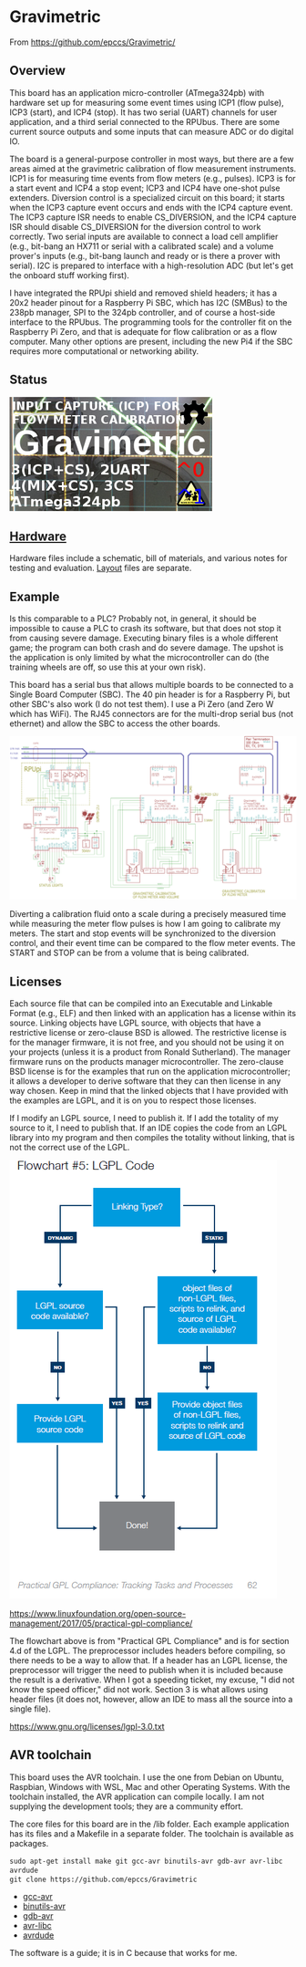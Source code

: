 # Gravimetric

From <https://github.com/epccs/Gravimetric/>

## Overview

This board has an application micro-controller (ATmega324pb) with hardware set up for measuring some event times using ICP1 (flow pulse), ICP3 (start), and ICP4 (stop). It has two serial (UART) channels for user application, and a third serial connected to the RPUbus. There are some current source outputs and some inputs that can measure ADC or do digital IO. 

The board is a general-purpose controller in most ways, but there are a few areas aimed at the gravimetric calibration of flow measurement instruments. ICP1 is for measuring time events from flow meters (e.g., pulses). ICP3 is for a start event and ICP4 a stop event; ICP3 and ICP4 have one-shot pulse extenders.  Diversion control is a specialized circuit on this board; it starts when the ICP3 capture event occurs and ends with the ICP4 capture event. The ICP3 capture ISR needs to enable CS_DIVERSION, and the ICP4 capture ISR should disable CS_DIVERSION  for the diversion control to work correctly. Two serial inputs are available to connect a load cell amplifier (e.g., bit-bang an HX711 or serial with a calibrated scale) and a volume prover's inputs (e.g., bit-bang launch and ready or is there a prover with serial). I2C is prepared to interface with a high-resolution ADC (but let's get the onboard stuff working first).

I have integrated the RPUpi shield and removed shield headers; it has a 20x2 header pinout for a Raspberry Pi SBC, which has I2C (SMBus) to the 238pb manager, SPI to the 324pb controller, and of course a host-side interface to the RPUbus. The programming tools for the controller fit on the Raspberry Pi Zero, and that is adequate for flow calibration or as a flow computer. Many other options are present, including the new Pi4 if the SBC requires more computational or networking ability.  


## Status

![Status](./Hardware/status_icon.png "Status")

## [Hardware](./Hardware)

Hardware files include a schematic, bill of materials, and various notes for testing and evaluation. [Layout] files are separate.

[Layout]: https://github.com/epccs/Eagle/


## Example

Is this comparable to a PLC? Probably not, in general, it should be impossible to cause a PLC to crash its software, but that does not stop it from causing severe damage. Executing binary files is a whole different game; the program can both crash and do severe damage. The upshot is the application is only limited by what the microcontroller can do (the training wheels are off, so use this at your own risk).

This board has a serial bus that allows multiple boards to be connected to a Single Board Computer (SBC). The 40 pin header is for a Raspberry Pi, but other SBC's also work (I do not test them). I use a Pi Zero (and Zero W which has WiFi). The RJ45 connectors are for the multi-drop serial bus (not ethernet) and allow the SBC to access the other boards. 

![MultiDrop](./Hardware/Documents/MultiDrop.png "Gravimetric MultiDrop")

Diverting a calibration fluid onto a scale during a precisely measured time while measuring the meter flow pulses is how I am going to calibrate my meters. The start and stop events will be synchronized to the diversion control, and their event time can be compared to the flow meter events. The START and STOP can be from a volume that is being calibrated.


## Licenses

Each source file that can be compiled into an Executable and Linkable Format (e.g., ELF) and then linked with an application has a license within its source. Linking objects have LGPL source, with objects that have a restrictive license or zero-clause BSD is allowed. The restrictive license is for the manager firmware, it is not free, and you should not be using it on your projects (unless it is a product from Ronald Sutherland). The manager firmware runs on the products manager microcontroller. The zero-clause BSD license is for the examples that run on the application microcontroller; it allows a developer to derive software that they can then license in any way chosen. Keep in mind that the linked objects that I have provided with the examples are LGPL, and it is on you to respect those licenses.

If I modify an LGPL source, I need to publish it. If I add the totality of my source to it, I need to publish that. If an IDE copies the code from an LGPL library into my program and then compiles the totality without linking, that is not the correct use of the LGPL.

![LGPL](./Hardware/Documents/Practical_GPL_Compliance_Digital_page62.png "LGPL")

https://www.linuxfoundation.org/open-source-management/2017/05/practical-gpl-compliance/

The flowchart above is from "Practical GPL Compliance" and is for section 4.d of the LGPL. The preprocessor includes headers before compiling, so there needs to be a way to allow that. If a header has an LGPL license, the preprocessor will trigger the need to publish when it is included because the result is a derivative. When I got a speeding ticket, my excuse, "I did not know the speed officer," did not work. Section 3 is what allows using header files (it does not, however, allow an IDE to mass all the source into a single file). 

https://www.gnu.org/licenses/lgpl-3.0.txt


## AVR toolchain

This board uses the AVR toolchain. I use the one from Debian on Ubuntu,  Raspbian, Windows with WSL, Mac and other Operating Systems. With the toolchain installed, the AVR application can compile locally. I am not supplying the development tools; they are a community effort. 

The core files for this board are in the /lib folder. Each example application has its files and a Makefile in a separate folder. The toolchain is available as packages. 

```
sudo apt-get install make git gcc-avr binutils-avr gdb-avr avr-libc avrdude
git clone https://github.com/epccs/Gravimetric
```

* [gcc-avr](https://packages.ubuntu.com/search?keywords=gcc-avr)
* [binutils-avr](https://packages.ubuntu.com/search?keywords=binutils-avr)
* [gdb-avr](https://packages.ubuntu.com/search?keywords=gdb-avr)
* [avr-libc](https://packages.ubuntu.com/search?keywords=avr-libc)
* [avrdude](https://packages.ubuntu.com/search?keywords=avrdude)

The software is a guide; it is in C because that works for me. 
